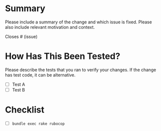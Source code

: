 # Summary

Please include a summary of the change and which issue is fixed.
Please also include relevant motivation and context.

Closes # (issue)

# How Has This Been Tested?

Please describe the tests that you ran to verify your changes. If the change has test code, it can be alternative.

- [ ] Test A
- [ ] Test B

# Checklist

- [ ] `bundle exec rake rubocop`
